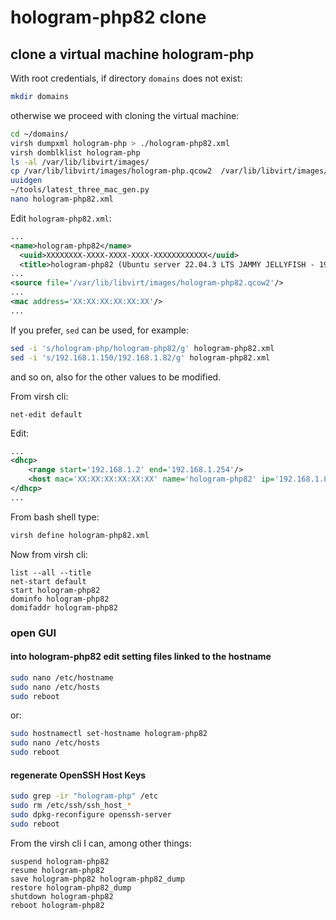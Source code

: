 # hologram-php82 clone

## clone a virtual machine hologram-php

With root credentials, if directory `domains` does not exist:

```bash
mkdir domains
```

otherwise we proceed with cloning the virtual machine:

```bash
cd ~/domains/
virsh dumpxml hologram-php > ./hologram-php82.xml
virsh domblklist hologram-php
ls -al /var/lib/libvirt/images/
cp /var/lib/libvirt/images/hologram-php.qcow2  /var/lib/libvirt/images/hologram-php82.qcow2
uuidgen
~/tools/latest_three_mac_gen.py
nano hologram-php82.xml
```

Edit `hologram-php82.xml`:

```xml
...
<name>hologram-php82</name>
  <uuid>XXXXXXXX-XXXX-XXXX-XXXX-XXXXXXXXXXXX</uuid>
  <title>hologram-php82 (Ubuntu server 22.04.3 LTS JAMMY JELLYFISH - 192.168.1.82)</title>
...
<source file='/var/lib/libvirt/images/hologram-php82.qcow2'/>
...
<mac address='XX:XX:XX:XX:XX:XX'/>
...
```

If you prefer, `sed` can be used, for example:

```bash
sed -i 's/hologram-php/hologram-php82/g' hologram-php82.xml
sed -i 's/192.168.1.150/192.168.1.82/g' hologram-php82.xml
```

and so on, also for the other values to be modified.

From virsh cli:

```shell
net-edit default
```

Edit:

```xml
...
<dhcp>
    <range start='192.168.1.2' end='192.168.1.254'/>
    <host mac='XX:XX:XX:XX:XX:XX' name='hologram-php82' ip='192.168.1.82'/>
</dhcp>
...
```

From bash shell type:

```bash
virsh define hologram-php82.xml
```

Now from virsh cli:

```shell
list --all --title
net-start default
start hologram-php82
dominfo hologram-php82
domifaddr hologram-php82
```

### open GUI

#### into hologram-php82 edit setting files linked to the hostname

```bash
sudo nano /etc/hostname
sudo nano /etc/hosts
sudo reboot
```

or:

```bash
sudo hostnamectl set-hostname hologram-php82
sudo nano /etc/hosts
sudo reboot
```

#### regenerate OpenSSH Host Keys

```bash
sudo grep -ir "hologram-php" /etc
sudo rm /etc/ssh/ssh_host_*
sudo dpkg-reconfigure openssh-server
sudo reboot
```

From the virsh cli I can, among other things:

```shell
suspend hologram-php82
resume hologram-php82
save hologram-php82 hologram-php82_dump
restore hologram-php82_dump
shutdown hologram-php82
reboot hologram-php82
```
